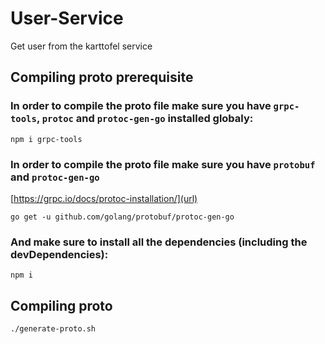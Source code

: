 # User-Service

Get user from the karttofel service

## Compiling proto prerequisite
### In order to compile the proto file make sure you have `grpc-tools`, `protoc` and `protoc-gen-go` installed globaly:

`npm i grpc-tools`

### In order to compile the proto file make sure you have `protobuf` and `protoc-gen-go`

[https://grpc.io/docs/protoc-installation/](url)

`go get -u github.com/golang/protobuf/protoc-gen-go`

### And make sure to install all the dependencies (including the devDependencies):
`npm i`

## Compiling proto
`./generate-proto.sh`
